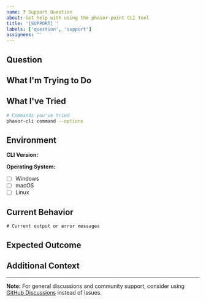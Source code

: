```yaml
---
name: ❓ Support Question
about: Get help with using the phasor-point CLI tool
title: '[SUPPORT] '
labels: ['question', 'support']
assignees: ''
---
```


## Question

<!-- What do you need help with? -->

## What I'm Trying to Do

<!-- Describe your goal or what you're trying to accomplish -->

## What I've Tried

<!-- List the commands or approaches you've already tried -->

```bash
# Commands you've tried
phasor-cli command --options
```

## Environment

**CLI Version:**
<!-- Run: phasor-cli --version -->

**Operating System:**
- [ ] Windows
- [ ] macOS  
- [ ] Linux

## Current Behavior

<!-- What's happening now? -->

```
# Current output or error messages
```

## Expected Outcome

<!-- What result are you expecting or hoping for? -->

## Additional Context

<!-- Any other information that might be helpful -->

---

**Note:** For general discussions and community support, consider using [GitHub Discussions](https://github.com/energinet-ti/phasor-point-cli/discussions) instead of issues.
